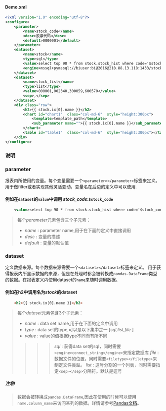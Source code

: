 #### Demo.xml ###
```XML
<?xml version="1.0" encoding="utf-8"?>
<configure>
    <parameter>
        <name>stock_code</name>
        <desc>股票代码</desc>
        <default>0000001</default>
    </parameter>
    <dataset>
        <name>stock</name>
        <type>sql</type>
        <value>select top 90 * from stock.stock_hist where code='$stock_code' order by date desc</value>
        <engine>mssql+pymssql://biuser:bi@2016@218.88.13.118:1433/stock?charset=utf8</engine>
    </dataset>
    <dataset>
        <name>stock_list</name>
        <type>list</type>
        <value>000001,002340,300059,600570</value>
        <sep>,</sep>
    </dataset>
    <div class="row">
        <h2>{{ stock.ix[0].name }}</h2>
        <chart id="chart1"  class="col-md-6"  style="height:300px">
            <template>template_path</template>
            <sub_parameter name="">{{ stock.ix[0].name }}</sub_parameter>
        </chart>
        <table id="table1"  class="col-md-6"  style="height:300px"></table>
    </div>
</configure>
```


### 说明 ###

### parameter ###
报表内所使用的变量。每个变量需要一个`<parameter></parameter>`标签来定义。
用于做filter或者实现其他灵活变动，变量名在后边的定义中可以使用.
#### 例如在`dataset`的`value`中调用 *stock_code*:`$stock_code` ####
```XML
    <value>select top 90 * from stock.stock_hist where code='$stock_code' order by date desc</value>
```

> 每个*parameter*元素包含三个子元素：
> - *name* : parameter name,用于在下面的定义中直接调用
> - *desc* : 变量的描述
> - *default* : 变量的默认值


### dataset ###
定义数据来源。每个数据来源需要一个`<dataset></dataset>`标签来定义。
用于获得报表内所显示数据的来源，但是在处理时都会被转换成`pandas.DataFrame`类型的数据。在报表定义内使用dataset的`name`来随时调用数据。

#### 例如在h2中调用名为*stock*的dataset  ####
```HTML
    <h2>{{ stock.ix[0].name }}</h2>
```

> 每个*dataset*元素包含3个子元素：
> - *name* : data set name,用于在下面的定义中调用
> - *type* : data set的type,可以是以下集中之一 [*sql*,*list*,*file* ]
> - *value* : value的值根据type不同而有所不同
>>>> *sql* : 获得data set的sql，同时需要 `<engine>connect_string</engine>`来指定数据库
>>>> *file* : 数据文件的位置，同时需要`<filetype></filetype>`来制定文件类型。
>>>> *list* : 逗号分割的一个列表，同时需要指定`<sep></sep>`分隔符。默认是逗号



##### 注意! #####
> 数据会被转换成`pandas.DataFrame`,因此在使用的时候可以使用 `name.column_name`来访问某列的数据。详情请参考[Pandas文档](http://pandas.pydata.org/pandas-docs/stable/whatsnew.html)。





